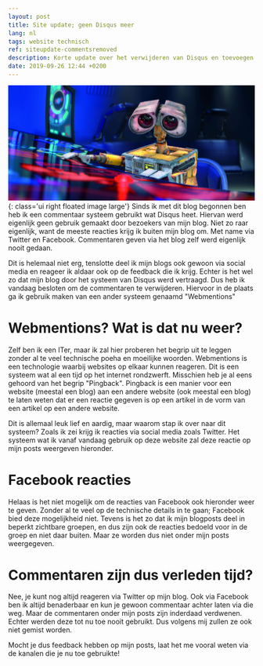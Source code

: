 ```yaml
---
layout: post
title: Site update; geen Disqus meer
lang: nl
tags: website technisch
ref: siteupdate-commentsremoved
description: Korte update over het verwijderen van Disqus en toevoegen van webmentions
date: 2019-09-26 12:44 +0200
---
```

![Website update](/assets/img/wall_e_pod_hires.jpg){: class='ui right floated image large'}
Sinds ik met dit blog begonnen ben heb ik een commentaar systeem gebruikt wat Disqus heet. Hiervan werd eigenlijk geen gebruik gemaakt door bezoekers van mijn blog. Niet zo raar eigenlijk, want de meeste reacties krijg ik buiten mijn blog om. Met name via Twitter en Facebook. Commentaren geven via het blog zelf werd eigenlijk nooit gedaan.

Dit is helemaal niet erg, tenslotte deel ik mijn blogs ook gewoon via social media en reageer ik aldaar ook op de feedback die ik krijg. Echter is het wel zo dat mijn blog door het systeem van Disqus werd vertraagd. Dus heb ik vandaag besloten om de commentaren te verwijderen. Hiervoor in de plaats ga ik gebruik maken van een ander systeem genaamd "Webmentions"

# Webmentions? Wat is dat nu weer?

Zelf ben ik een ITer, maar ik zal hier proberen het begrip uit te leggen zonder al te veel technische poeha en moeilijke woorden. Webmentions is een technologie waarbij websites op elkaar kunnen reageren. Dit is een systeem wat al een tijd op het internet rondzwerft. Misschien heb je al eens gehoord van het begrip "Pingback". Pingback is een manier voor een website (meestal een blog) aan een andere website (ook meestal een blog) te laten weten dat er een reactie gegeven is op een artikel in de vorm van een artikel op een andere website.

Dit is allemaal leuk lief en aardig, maar waarom stap ik over naar dit systeem? Zoals ik zei krijg ik reacties via social media zoals Twitter. Het systeem wat ik vanaf vandaag gebruik op deze website zal deze reactie op mijn posts weergeven hieronder.

# Facebook reacties

Helaas is het niet mogelijk om de reacties van Facebook ook hieronder weer te geven. Zonder al te veel op de technische details in te gaan; Facebook bied deze mogelijkheid niet. Tevens is het zo dat ik mijn blogposts deel in beperkt zichtbare groepen, en dus zijn ook de reacties bedoeld voor in de groep en niet daar buiten. Maar ze worden dus niet onder mijn posts weergegeven.

# Commentaren zijn dus verleden tijd?

Nee, je kunt nog altijd reageren via Twitter op mijn blog. Ook via Facebook ben ik altijd benaderbaar en kun je gewoon commentaar achter laten via die weg. Maar de commentaren onder mijn posts zijn inderdaad verdwenen. Echter werden deze tot nu toe nooit gebruikt. Dus volgens mij zullen ze ook niet gemist worden.

Mocht je dus feedback hebben op mijn posts, laat het me vooral weten via de kanalen die je nu toe gebruikte!
